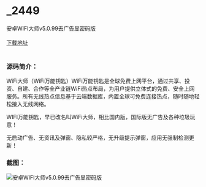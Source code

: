 # _2449
安卓WIFI大师v5.0.99去广告显密码版
<br/></br>
[下载地址](https://www.uuid2.com/2449.html "下载地址")
<br/></br>
<h3>源码简介：</h3>
<p>WiFi大师（WiFi万能钥匙）WiFi万能钥匙是全球免费上网平台，通过共享、投资、自建、合作等全产业链WiFi热点布局，为用户提供立体式的免费、安全上网服务。所有无线热点信息基于云端数据库，内置全球可免费连接热点，随时随地轻松接入无线网络。<p>
<p>WIFI万能钥匙，早已改名叫WiFi大师，相比国内版，国际版无广告及各种垃圾玩意！<p>
<p>无启动广告、无资讯及弹窗、隐私较严格，无升级提示弹窗，应用无强制检测更新！<p>
<h3>截图：</h3>
<img src="https://www.uuid2.com/wp-content/uploads/img/202107/40703ab114.png" alt="安卓WIFI大师v5.0.99去广告显密码版">
